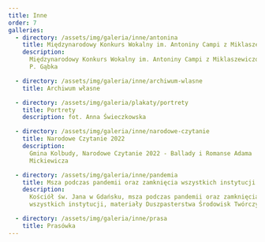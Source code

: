 ```yaml
---
title: Inne
order: 7
galleries:
  - directory: /assets/img/galeria/inne/antonina
    title: Międzynarodowy Konkurs Wokalny im. Antoniny Campi z Miklaszewiczów
    description:
      Międzynarodowy Konkurs Wokalny im. Antoniny Campi z Miklaszewiczów, fot.
      P. Gąbka

  - directory: /assets/img/galeria/inne/archiwum-wlasne
    title: Archiwum własne

  - directory: /assets/img/galeria/plakaty/portrety
    title: Portrety
    description: fot. Anna Świeczkowska

  - directory: /assets/img/galeria/inne/narodowe-czytanie
    title: Narodowe Czytanie 2022
    description:
      Gmina Kolbudy, Narodowe Czytanie 2022 - Ballady i Romanse Adama
      Mickiewicza

  - directory: /assets/img/galeria/inne/pandemia
    title: Msza podczas pandemii oraz zamknięcia wszystkich instytucji
    description:
      Kościół św. Jana w Gdańsku, msza podczas pandemii oraz zamknięcia
      wszystkich instytucji, materiały Duszpasterstwa Środowisk Twórczych

  - directory: /assets/img/galeria/inne/prasa
    title: Prasówka
---
```


